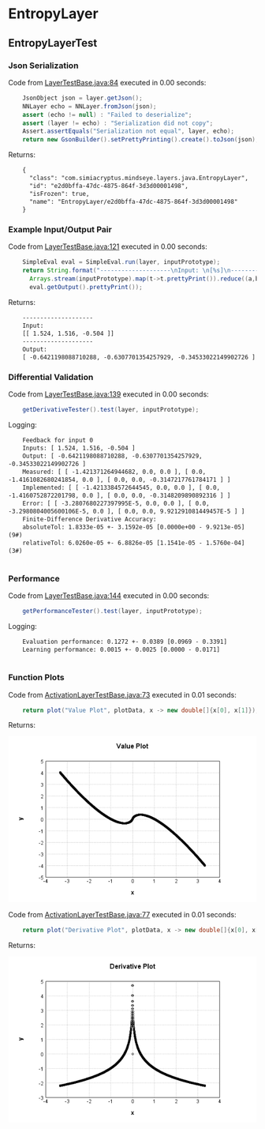 # EntropyLayer
## EntropyLayerTest
### Json Serialization
Code from [LayerTestBase.java:84](../../../../../../../../MindsEye/src/test/java/com/simiacryptus/mindseye/layers/LayerTestBase.java#L84) executed in 0.00 seconds: 
```java
    JsonObject json = layer.getJson();
    NNLayer echo = NNLayer.fromJson(json);
    assert (echo != null) : "Failed to deserialize";
    assert (layer != echo) : "Serialization did not copy";
    Assert.assertEquals("Serialization not equal", layer, echo);
    return new GsonBuilder().setPrettyPrinting().create().toJson(json);
```

Returns: 

```
    {
      "class": "com.simiacryptus.mindseye.layers.java.EntropyLayer",
      "id": "e2d0bffa-47dc-4875-864f-3d3d00001498",
      "isFrozen": true,
      "name": "EntropyLayer/e2d0bffa-47dc-4875-864f-3d3d00001498"
    }
```



### Example Input/Output Pair
Code from [LayerTestBase.java:121](../../../../../../../../MindsEye/src/test/java/com/simiacryptus/mindseye/layers/LayerTestBase.java#L121) executed in 0.00 seconds: 
```java
    SimpleEval eval = SimpleEval.run(layer, inputPrototype);
    return String.format("--------------------\nInput: \n[%s]\n--------------------\nOutput: \n%s",
      Arrays.stream(inputPrototype).map(t->t.prettyPrint()).reduce((a,b)->a+",\n"+b).get(),
      eval.getOutput().prettyPrint());
```

Returns: 

```
    --------------------
    Input: 
    [[ 1.524, 1.516, -0.504 ]]
    --------------------
    Output: 
    [ -0.6421198088710288, -0.6307701354257929, -0.34533022149902726 ]
```



### Differential Validation
Code from [LayerTestBase.java:139](../../../../../../../../MindsEye/src/test/java/com/simiacryptus/mindseye/layers/LayerTestBase.java#L139) executed in 0.00 seconds: 
```java
    getDerivativeTester().test(layer, inputPrototype);
```
Logging: 
```
    Feedback for input 0
    Inputs: [ 1.524, 1.516, -0.504 ]
    Output: [ -0.6421198088710288, -0.6307701354257929, -0.34533022149902726 ]
    Measured: [ [ -1.421371264944682, 0.0, 0.0 ], [ 0.0, -1.4161082680241854, 0.0 ], [ 0.0, 0.0, -0.3147217761784171 ] ]
    Implemented: [ [ -1.4213384572644545, 0.0, 0.0 ], [ 0.0, -1.4160752872201798, 0.0 ], [ 0.0, 0.0, -0.3148209890892316 ] ]
    Error: [ [ -3.2807680227397995E-5, 0.0, 0.0 ], [ 0.0, -3.2980804005600106E-5, 0.0 ], [ 0.0, 0.0, 9.921291081449457E-5 ] ]
    Finite-Difference Derivative Accuracy:
    absoluteTol: 1.8333e-05 +- 3.1592e-05 [0.0000e+00 - 9.9213e-05] (9#)
    relativeTol: 6.0260e-05 +- 6.8826e-05 [1.1541e-05 - 1.5760e-04] (3#)
    
```

### Performance
Code from [LayerTestBase.java:144](../../../../../../../../MindsEye/src/test/java/com/simiacryptus/mindseye/layers/LayerTestBase.java#L144) executed in 0.00 seconds: 
```java
    getPerformanceTester().test(layer, inputPrototype);
```
Logging: 
```
    Evaluation performance: 0.1272 +- 0.0389 [0.0969 - 0.3391]
    Learning performance: 0.0015 +- 0.0025 [0.0000 - 0.0171]
    
```

### Function Plots
Code from [ActivationLayerTestBase.java:73](../../../../../../../../MindsEye/src/test/java/com/simiacryptus/mindseye/layers/java/ActivationLayerTestBase.java#L73) executed in 0.01 seconds: 
```java
    return plot("Value Plot", plotData, x -> new double[]{x[0], x[1]});
```

Returns: 

![Result](etc/test.1.png)



Code from [ActivationLayerTestBase.java:77](../../../../../../../../MindsEye/src/test/java/com/simiacryptus/mindseye/layers/java/ActivationLayerTestBase.java#L77) executed in 0.01 seconds: 
```java
    return plot("Derivative Plot", plotData, x -> new double[]{x[0], x[2]});
```

Returns: 

![Result](etc/test.2.png)



